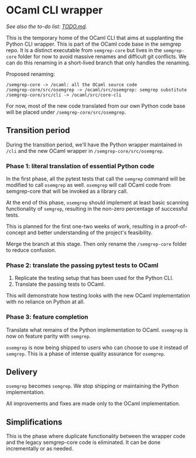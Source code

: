 # OCaml CLI wrapper

_See also the to-do list: [TODO.md](TODO.md)._

This is the temporary home of the OCaml CLI that aims at supplanting
the Python CLI wrapper. This is part of the OCaml code base in the
semgrep repo. It is a distinct executable from `semgrep-core` but lives
in the `semgrep-core` folder for now to avoid massive renames and
difficult git conflicts. We can do this renaming in a short-lived
branch that only handles the renaming.

Proposed renaming:

```
/semgrep-core -> /ocaml: all the OCaml source code
/semgrep-core/src/osemgrep -> /ocaml/src/osemgrep: semgrep substitute
/semgrep-core/src/cli -> /ocaml/src/core-cli
```

For now, most of the new code translated from our own Python code base
will be placed under `/semgrep-core/src/osemgrep`.

## Transition period

During the transition period, we'll have the Python wrapper maintained
in `/cli` and the new OCaml wrapper in `/semgrep-core/src/osemgrep`.

### Phase 1: literal translation of essential Python code

In the first phase, all the pytest tests that call the `semgrep`
command will be modified to call `osemgrep` as well. `osemgrep` will
call OCaml code from semgrep-core that will be invoked as a library
call.

At the end of this phase, `osemgrep` should implement at least basic
scanning functionality of `semgrep`, resulting in the non-zero
percentage of successful tests.

This is planned for the first one-two weeks of work, resulting in a
proof-of-concept and better understanding of the project's
feasibility.

Merge the branch at this stage. Then only rename the `/semgrep-core`
folder to reduce confusion.

### Phase 2: translate the passing pytest tests to OCaml

1. Replicate the testing setup that has been used for the
   Python CLI.
2. Translate the passing tests to OCaml.

This will demonstrate how testing looks with the new OCaml
implementation with no reliance on Python at all.

### Phase 3: feature completion

Translate what remains of the Python implementation to
OCaml. `osemgrep` is now on feature parity with `semgrep`.

`osemgrep` is now being shipped to users who can choose to use it
instead of `semgrep`. This is a phase of intense quality assurance for
`osemgrep`.

## Delivery

`osemgrep` becomes `semgrep`. We stop shipping or maintaining the Python
implementation.

All improvements and fixes are made only to the OCaml implementation.

## Simplifications

This is the phase where duplicate functionality between the wrapper
code and the legacy semgrep-core code is eliminated. It can be done
incrementally or as needed.
